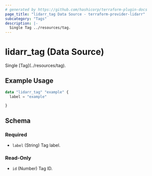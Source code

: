```yaml
---
# generated by https://github.com/hashicorp/terraform-plugin-docs
page_title: "lidarr_tag Data Source - terraform-provider-lidarr"
subcategory: "Tags"
description: |-
  Single Tag ../resources/tag.
---
```


# lidarr_tag (Data Source)

<!-- subcategory:Tags -->Single [Tag](../resources/tag).

## Example Usage

```terraform
data "lidarr_tag" "example" {
  label = "example"

}
```

<!-- schema generated by tfplugindocs -->
## Schema

### Required

- `label` (String) Tag label.

### Read-Only

- `id` (Number) Tag ID.



